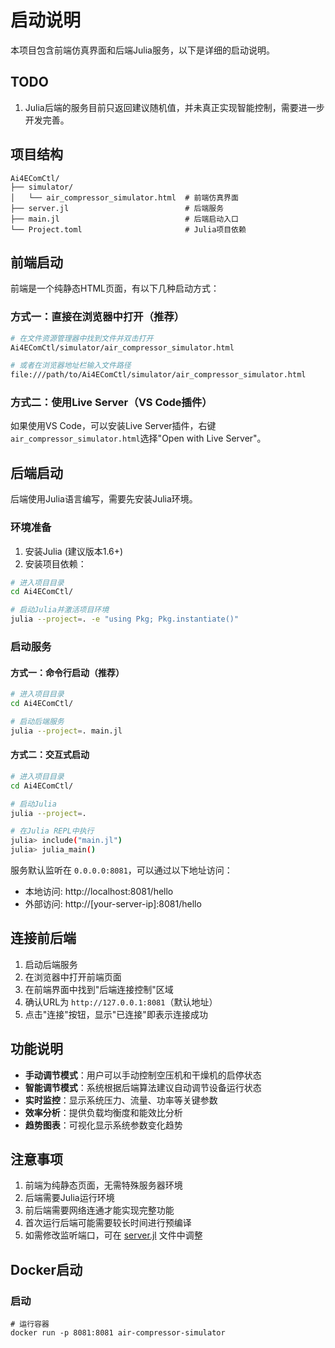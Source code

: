 # 启动说明

本项目包含前端仿真界面和后端Julia服务，以下是详细的启动说明。

## TODO

1. Julia后端的服务目前只返回建议随机值，并未真正实现智能控制，需要进一步开发完善。

## 项目结构

```
Ai4EComCtl/
├── simulator/
│   └── air_compressor_simulator.html  # 前端仿真界面
├── server.jl                          # 后端服务
├── main.jl                            # 后端启动入口
└── Project.toml                       # Julia项目依赖
```

## 前端启动

前端是一个纯静态HTML页面，有以下几种启动方式：

### 方式一：直接在浏览器中打开（推荐）
```bash
# 在文件资源管理器中找到文件并双击打开
Ai4EComCtl/simulator/air_compressor_simulator.html

# 或者在浏览器地址栏输入文件路径
file:///path/to/Ai4EComCtl/simulator/air_compressor_simulator.html
```


### 方式二：使用Live Server（VS Code插件）
如果使用VS Code，可以安装Live Server插件，右键`air_compressor_simulator.html`选择"Open with Live Server"。

## 后端启动

后端使用Julia语言编写，需要先安装Julia环境。

### 环境准备

1. 安装Julia (建议版本1.6+)
2. 安装项目依赖：
```bash
# 进入项目目录
cd Ai4EComCtl/

# 启动Julia并激活项目环境
julia --project=. -e "using Pkg; Pkg.instantiate()"
```

### 启动服务

#### 方式一：命令行启动（推荐）
```bash
# 进入项目目录
cd Ai4EComCtl/

# 启动后端服务
julia --project=. main.jl
```

#### 方式二：交互式启动
```bash
# 进入项目目录
cd Ai4EComCtl/

# 启动Julia
julia --project=.

# 在Julia REPL中执行
julia> include("main.jl")
julia> julia_main()
```

服务默认监听在 `0.0.0.0:8081`，可以通过以下地址访问：
- 本地访问: http://localhost:8081/hello
- 外部访问: http://[your-server-ip]:8081/hello

## 连接前后端

1. 启动后端服务
2. 在浏览器中打开前端页面
3. 在前端界面中找到"后端连接控制"区域
4. 确认URL为 `http://127.0.0.1:8081`（默认地址）
5. 点击"连接"按钮，显示"已连接"即表示连接成功

## 功能说明

- **手动调节模式**：用户可以手动控制空压机和干燥机的启停状态
- **智能调节模式**：系统根据后端算法建议自动调节设备运行状态
- **实时监控**：显示系统压力、流量、功率等关键参数
- **效率分析**：提供负载均衡度和能效比分析
- **趋势图表**：可视化显示系统参数变化趋势

## 注意事项

1. 前端为纯静态页面，无需特殊服务器环境
2. 后端需要Julia运行环境
3. 前后端需要网络连通才能实现完整功能
4. 首次运行后端可能需要较长时间进行预编译
5. 如需修改监听端口，可在 [server.jl](file://d:\develop\空压\Ai4EComCtl\server.jl) 文件中调整

## Docker启动

### 启动
```
# 运行容器
docker run -p 8081:8081 air-compressor-simulator
```